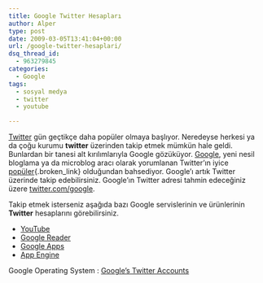 ```yaml
---
title: Google Twitter Hesapları
author: Alper
type: post
date: 2009-03-05T13:41:04+00:00
url: /google-twitter-hesaplari/
dsq_thread_id:
  - 963279845
categories:
  - Google
tags:
  - sosyal medya
  - twitter
  - youtube

---
```

[Twitter][1] gün geçtikçe daha popüler olmaya başlıyor. Neredeyse herkesi ya da çoğu kurumu **twitter** üzerinden takip etmek mümkün hale geldi. Bunlardan bir tanesi alt kırılımlarıyla Google gözüküyor. [Google][2], yeni nesil bloglama ya da microblog aracı olarak yorumlanan Twitter&#8217;ın iyice [popüler][3]{.broken_link} olduğundan bahsediyor. Google&#8217;ı artık Twitter üzerinde takip edebilirsiniz. Google&#8217;ın Twitter adresi tahmin edeceğiniz üzere [twitter.com/google][4]. 

Takip etmek isterseniz aşağıda bazı Google servislerinin ve ürünlerinin **Twitter** hesaplarını görebilirsiniz. 

  * [YouTube][5]
  * [Google Reader][6]
  * [Google Apps][7]
  * [App Engine][8]

Google Operating System : [Google&#8217;s Twitter Accounts][9]

 [1]: https://twitter.com
 [2]: https://www.google.com.tr
 [3]: https://trends.google.com/websites?q=twitter.com
 [4]: https://www.twitter.com/google
 [5]: https://twitter.com/youtube
 [6]: https://twitter.com/googlereader
 [7]: https://twitter.com/googleapps
 [8]: https://twitter.com/app_engine
 [9]: https://googlesystem.blogspot.com/2009/02/googles-twitter-accounts.html